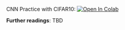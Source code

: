 CNN Practice with CIFAR10:
[![Open In Colab](https://colab.research.google.com/assets/colab-badge.svg)](https://colab.research.google.com/github/girafe-ai/ml-mipt/blob/advanced_s21/week1_12_CV_overview/week12_cnn_backbones.ipynb)

__Further readings__:
TBD